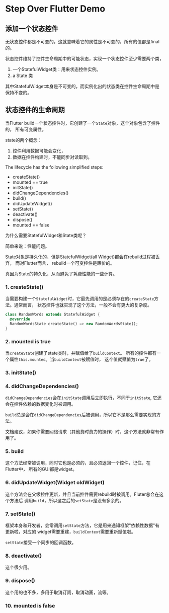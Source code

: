 # Step Over Flutter Demo

## 添加一个状态控件
无状态控件都是不可变的，这就意味着它的属性是不可变的，所有的值都是final的。

状态控件维持了控件生命周期中的可能状态，实现一个状态控件至少需要两个类，
1. 一个StatefulWidget类：用来状态控件实例。
2. a State 类

其中StatefulWidget本身是不可变的，而实例化出的状态类在控件生命周期中是保持不变的。

## 状态控件的生命周期
当Flutter build一个状态控件时，它创建了一个`State`对象，这个对象包含了控件的，
所有可变属性。

state的两个概念：
1. 控件利用数据可能会变化，
2. 数据在控件构建时，不能同步对读取到。

The lifecycle has the following simplified steps:

- createState()
- mounted == true
- initState()
- didChangeDependencies()
- build()
- didUpdateWidget()
- setState()
- deactivate()
- dispose()
- mounted == false

为什么需要StatefulWidget和State类呢？

简单来说：性能问题。

State对象是持久化的，但是StatefulWidget(all Widget)都会在rebuild过程被丢弃，
而对Flutter而言， rebuild一个可变控件是廉价的。

真因为State的持久化，从而避免了耗费性能的一些计算。

### 1. createState()
当需要构建一个`StatefulWidget`时，它最先调用的是必须存在的`createState`方法。通常而言，
状态控件也就实现了这个方法，一般不会有更大的复杂度。

```dart
class RandomWords extends StatefulWidget {
  @override
  RandomWordsState createState() => new RandomWordsState();
}
```

### 2. mounted is true

当`createState`创建了state类时，并赋值给了`buildContext`。
所有的控件都有一个属性`this.mounted`。当`buildContext`被赋值时，
这个值就赋值为`true`了。

### 3. initState()


### 4. didChangeDependencies()
`didChangeDependencies`会在`initState`调用后立即执行，不同于`initState`,
它还会在控件依赖的数据变化时被调用。

`build`总是会在`didChangeDependencies`后被调用，所以它不是那么需要实现的方法。

文档建议，如果你需要网络请求（其他费时费力的操作）时，这个方法就非常有作用了。

### 5. build
这个方法经常被调用，同时它也是必须的，且必须返回一个控件，记住，在Flutter中，
所有的GUI都是widget。

### 6. didUpdateWidget(Widget oldWidget)
这个方法会在父级控件更新，并且当前控件需要rebuild时被调用。Fluter总会在这个方法后
调用`build`，所以这之后的`setState`是没有多余的。

### 7. setState()
框架本身和开发者，会常调用`setState`方法，它是用来通知框架"依赖性数据"有更新啦，对应的
widget需要重建，`buildContext`需要重新赋值啦。

`setState`接受一个同步的回调函数。

### 8. deactivate()
这个很少用。

### 9. dispose()
这个用的也不多，多用于取消订阅，取消动画，流等。

### 10. mounted is false



